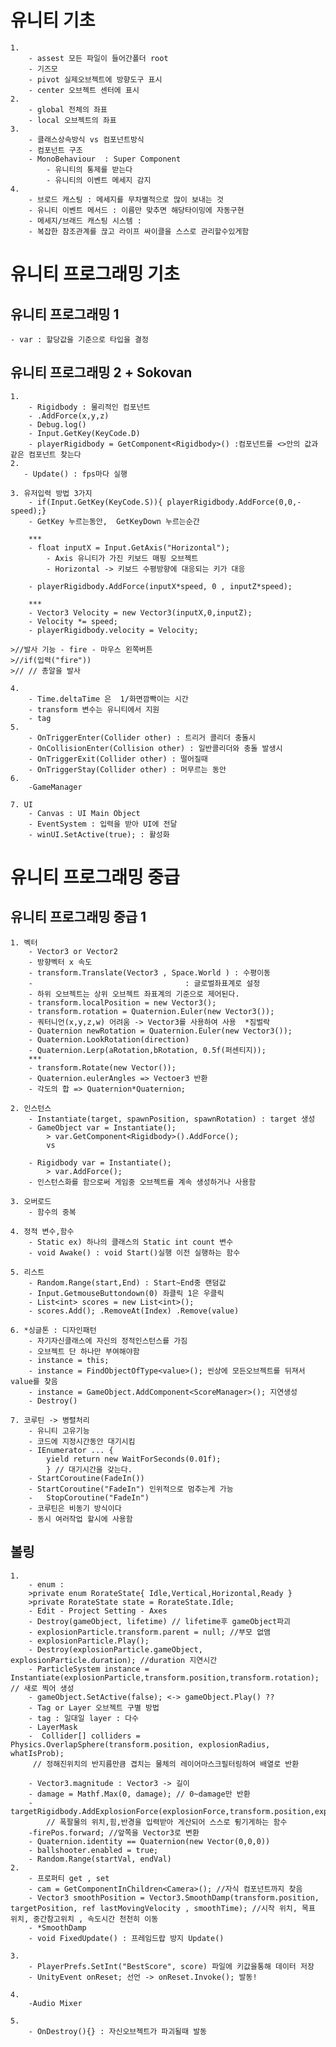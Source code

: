 # 유니티 기초
    1.
        - assest 모든 파일이 들어간폴더 root
        - 기즈모
        - pivot 실제오브젝트에 방향도구 표시
        - center 오브젝트 센터에 표시
    2.
        - global 전체의 좌표
        - local 오브젝트의 좌표
    3.
        - 클래스상속방식 vs 컴포넌트방식
        - 컴포넌트 구조
        - MonoBehaviour  : Super Component
            - 유니티의 통제를 받는다
            - 유니티의 이벤트 메세지 감지
    4.
        - 브로드 캐스팅 : 메세지를 무차별적으로 많이 보내는 것
        - 유니티 이벤트 메서드 : 이름만 맞추면 해당타이밍에 자동구현
        - 메세지/브래드 캐스팅 시스템 :
        - 복잡한 참조관계를 끊고 라이프 싸이클을 스스로 관리할수있게함

# 유니티 프로그래밍 기초

## 유니티 프로그래밍 1
    - var : 할당값을 기준으로 타입을 결정

## 유니티 프로그래밍 2 + Sokovan
    1.
        - Rigidbody : 물리적인 컴포넌트
        - .AddForce(x,y,z)
        - Debug.log()
        - Input.GetKey(KeyCode.D)
        - playerRigidbody = GetComponent<Rigidbody>() :컴포넌트를 <>안의 값과 같은 컴포넌트 찾는다
    2.
       - Update() : fps마다 실행

    3. 유저입력 방법 3가지
        - if(Input.GetKey(KeyCode.S)){ playerRigidbody.AddForce(0,0,-speed);}
        - GetKey 누르는동안,  GetKeyDown 누르는순간

        ***
        - float inputX = Input.GetAxis("Horizontal");
            - Axis 유니티가 가진 키보드 매핑 오브젝트
            - Horizontal -> 키보드 수평방향에 대응되는 키가 대응

        - playerRigidbody.AddForce(inputX*speed, 0 , inputZ*speed);

        ***
        - Vector3 Velocity = new Vector3(inputX,0,inputZ);
        - Velocity *= speed;
        - playerRigidbody.velocity = Velocity;

    >//발사 기능 - fire - 마우스 왼쪽버튼
    >//if(입력("fire"))
    >// // 총알을 발사

    4.
        - Time.deltaTime 은  1/화면깜빡이는 시간
        - transform 변수는 유니티에서 지원
        - tag
    5. 
        - OnTriggerEnter(Collider other) : 트리거 콜리더 충돌시
        - OnCollisionEnter(Collision other) : 일반콜리더와 충돌 발생시
        - OnTriggerExit(Collider other) : 떨어질때
        - OnTriggerStay(Collider other) : 머무르는 동안
    6. 
        -GameManager

    7. UI
        - Canvas : UI Main Object
        - EventSystem : 입력을 받아 UI에 전달
        - winUI.SetActive(true); : 활성화

# 유니티 프로그래밍 중급

## 유니티 프로그래밍 중급 1
    1. 벡터
        - Vector3 or Vector2
        - 방향벡터 x 속도
        - transform.Translate(Vector3 , Space.World ) : 수평이동
        -                                  : 글로벌좌표계로 설정
        - 하위 오브젝트는 상위 오브젝트 좌표계의 기준으로 제어된다.
        - transform.localPosition = new Vector3();
        - transform.rotation = Quaternion.Euler(new Vector3());
        - 쿼터니언(x,y,z,w) 어려움 -> Vector3를 사용하여 사용  *짐벌락
        - Quaternion newRotation = Quaternion.Euler(new Vector3());
        - Quaternion.LookRotation(direction)
        - Quaternion.Lerp(aRotation,bRotation, 0.5f(퍼센티지));
        ***
        - transform.Rotate(new Vector());
        - Quaternion.eulerAngles => Vectoer3 반환 
        - 각도의 합 => Quaternion*Quaternion;

    2. 인스턴스
        - Instantiate(target, spawnPosition, spawnRotation) : target 생성
        - GameObject var = Instantiate(); 
            > var.GetComponent<Rigidbody>().AddForce();
            vs

        - Rigidbody var = Instantiate();
            > var.AddForce();
        - 인스턴스화를 함으로써 게임중 오브젝트를 계속 생성하거나 사용함

    3. 오버로드
        - 함수의 중복

    4. 정적 변수,함수
        - Static ex) 하나의 클래스의 Static int count 변수 
        - void Awake() : void Start()실행 이전 실행하는 함수
    
    5. 리스트
        - Random.Range(start,End) : Start~End중 랜덤값
        - Input.GetmouseButtondown(0) 좌클릭 1은 우클릭
        - List<int> scores = new List<int>();
        - scores.Add(); .RemoveAt(Index) .Remove(value)
    
    6. *싱글톤 : 디자인패턴
        - 자기자신클래스에 자신의 정적인스턴스를 가짐
        - 오브젝트 단 하나만 부여해야함
        - instance = this;
        - instance = FindObjectOfType<value>(); 씬상에 모든오브젝트를 뒤져서 value를 찾음
        - instance = GameObject.AddComponent<ScoreManager>(); 지연생성
        - Destroy()

    7. 코루틴 -> 병렬처리
        - 유니티 고유기능
        - 코드에 지정시간동안 대기시킴
        - IEnumerator ... {
            yield return new WaitForSeconds(0.01f);
            } // 대기시간을 갖는다.
        - StartCoroutine(FadeIn())
        - StartCoroutine("FadeIn") 인위적으로 멈추는게 가능
        -   StopCoroutine("FadeIn")
        - 코루틴은 비동기 방식이다
        - 동시 여러작업 할시에 사용함
    
## 볼링
    1.
        - enum :
        >private enum RorateState{ Idle,Vertical,Horizontal,Ready }
        >private RorateState state = RorateState.Idle;
        - Edit - Project Setting - Axes
        - Destroy(gameObject, lifetime) // lifetime후 gameObject파괴
        - explosionParticle.transform.parent = null; //부모 없앰
        - explosionParticle.Play();
        - Destroy(explosionParticle.gameObject, explosionParticle.duration); //duration 지연시간
        - ParticleSystem instance = Instantiate(explosionParticle,transform.position,transform.rotation); // 새로 찍어 생성
        - gameObject.SetActive(false); <-> gameObject.Play() ??
        - Tag or Layer 오브젝트 구별 방법
        - tag : 일대일 layer : 다수
        - LayerMask
        -  Collider[] colliders = Physics.OverlapSphere(transform.position, explosionRadius, whatIsProb);
         // 정해진위치의 반지름만큼 겹치는 물체의 레이어마스크필터링하여 배열로 반환
        
        - Vector3.magnitude : Vector3 -> 길이
        - damage = Mathf.Max(0, damage); // 0~damage만 반환
        - targetRigidbody.AddExplosionForce(explosionForce,transform.position,explosionRadius); 
            // 폭팔물의 위치,힘,반경을 입력받아 게산되어 스스로 튕기게하는 함수
        -firePos.forward; //앞쪽을 Vector3로 변환
        - Quaternion.identity == Quaternion(new Vector(0,0,0))
        - ballshooter.enabled = true;
        - Random.Range(startVal, endVal)
    2.
        - 프로퍼티 get , set
        - cam = GetComponentInChildren<Camera>(); //자식 컴포넌트까지 찾음
        - Vector3 smoothPosition = Vector3.SmoothDamp(transform.position, targetPosition, ref lastMovingVelocity , smoothTime); //시작 위치, 목표 위치, 중간참고위치 , 속도시간 천천히 이동
        - *SmoothDamp 
        - void FixedUpdate() : 프레임드랍 방지 Update()
    
    3.
        - PlayerPrefs.SetInt("BestScore", score) 파일에 키값을통해 데이터 저장
        - UnityEvent onReset; 선언 -> onReset.Invoke(); 발동!

    4. 
        -Audio Mixer
    
    5. 
        - OnDestroy(){} : 자신오브젝트가 파괴될때 발동 